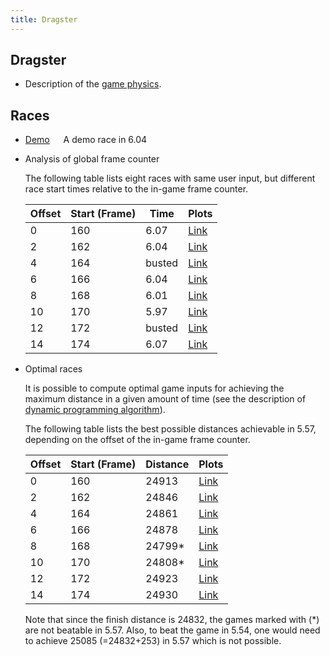 ```yaml
---
title: Dragster
---
```


## Dragster

* Description of the [game physics](physics.md).

## Races

* [Demo](plots/race_demo.svg) &emsp; A demo race in 6.04
* Analysis of global frame counter

  The following table lists eight races with same user input, but different
  race start times relative to the in-game frame counter.

  | Offset | Start (Frame) | Time   | Plots                            |
  |--------|---------------|--------|----------------------------------|
  | 0      | 160           | 6.07   | [Link](plots/race_demo_ofs0.svg) |
  | 2      | 162           | 6.04   | [Link](plots/race_demo_ofs2.svg) |
  | 4      | 164           | busted | [Link](plots/race_demo_ofs4.svg) |
  | 6      | 166           | 6.04   | [Link](plots/race_demo_ofs6.svg) |
  | 8      | 168           | 6.01   | [Link](plots/race_demo_ofs8.svg) |
  | 10     | 170           | 5.97   | [Link](plots/race_demo_ofsA.svg) |
  | 12     | 172           | busted | [Link](plots/race_demo_ofsC.svg) |
  | 14     | 174           | 6.07   | [Link](plots/race_demo_ofsE.svg) |

* Optimal races
  
  It is possible to compute optimal game inputs for achieving the maximum
  distance in a given amount of time (see the description of [dynamic
  programming algorithm](dprog.md)).
  
  The following table lists the best possible distances achievable in 5.57,
  depending on the offset of the in-game frame counter.
  
  | Offset | Start (Frame) | Distance | Plots                                |
  |--------|---------------|----------|--------------------------------------|
  | 0      | 160           | 24913    | [Link](plots/race_dprog168_ofs0.svg) |
  | 2      | 162           | 24846    | [Link](plots/race_dprog168_ofs2.svg) |
  | 4      | 164           | 24861    | [Link](plots/race_dprog168_ofs4.svg) |
  | 6      | 166           | 24878    | [Link](plots/race_dprog168_ofs6.svg) |
  | 8      | 168           | 24799*   | [Link](plots/race_dprog168_ofs8.svg) |
  | 10     | 170           | 24808*   | [Link](plots/race_dprog168_ofsA.svg) |
  | 12     | 172           | 24923    | [Link](plots/race_dprog168_ofsC.svg) |
  | 14     | 174           | 24930    | [Link](plots/race_dprog168_ofsE.svg) |

  Note that since the finish distance is 24832, the games marked with (*) are
  not beatable in 5.57. Also, to beat the game in 5.54, one would need to
  achieve 25085 (=24832+253) in 5.57 which is not possible.
  